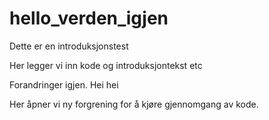 # hello_verden_igjen
Dette er en introduksjonstest


Her legger vi inn kode og introduksjontekst etc

Forandringer igjen.
Hei hei 

Her åpner vi ny forgrening for å kjøre gjennomgang av kode. 
